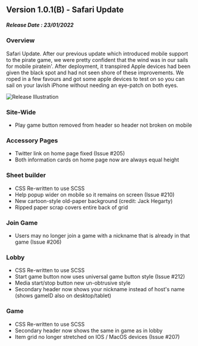 ## Version 1.0.1(B) - Safari Update
##### Release Date : 23/01/2022
### Overview
Safari Update. After our previous update which introduced mobile support to the pirate game, we were pretty confident that the wind was in our sails for mobile piratein'. After deployment, it transpired Apple devices had been given the black spot and had not seen shore of these improvements. We roped in a few favours and got some apple devices to test on so you can sail on your lavish iPhone without needing an eye-patch on both eyes.

![Release Illustration](/static/img/release-art/safari.png)

### Site-Wide
- Play game button removed from header so header not broken on mobile

### Accessory Pages
- Twitter link on home page fixed (Issue #205)
- Both information cards on home page now are always equal height

### Sheet builder
- CSS Re-written to use SCSS
- Help popup wider on mobile so it remains on screen (Issue #210)
- New cartoon-style old-paper background (credit: Jack Hegarty)
- Ripped paper scrap covers entire back of grid

### Join Game
- Users may no longer join a game with a nickname that is already in that game (Issue #206)

### Lobby
- CSS Re-written to use SCSS
- Start game button now uses universal game button style (Issue #212)
- Media start/stop button new un-obtrusive style
- Secondary header now shows your nickname instead of host's name (shows gameID also on desktop/tablet)

### Game
- CSS Re-written to use SCSS
- Secondary header now shows the same in game as in lobby
- Item grid no longer stretched on IOS / MacOS devices (Issue #207)